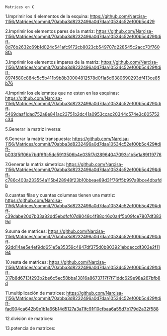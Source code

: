                                                                                         Matrices en C
1.Imprimir los 4 elementos de la esquina: https://github.com/Narcisa-1156/Matrices/commit/70abba3d8232496a0d7daa10534c52ef00b5c429 

2.Imprimir los elementos pares de la matriz: https://github.com/Narcisa-1156/Matrices/commit/70abba3d8232496a0d7daa10534c52ef00b5c429#diff-8d76b2632c69b1d024c541afc9172cb8023cb549707d228545c2acc70f7608fa

3.Imprimir los elementos impares de la matriz: https://github.com/Narcisa-1156/Matrices/commit/70abba3d8232496a0d7daa10534c52ef00b5c429#diff-8974580c884c5c5b411b9b8b30004812578d0f1a5d6380690293df413ce85b76

4.Imprimir los elelemntos que no esten en las esquinas: https://github.com/Narcisa-1156/Matrices/commit/70abba3d8232496a0d7daa10534c52ef00b5c429#diff-5469daaf1dad752a8e841ac23751b2dc41a0953ccac20344c574e3c605752c34

5.Generar la matriz inversa: 

6.Generar la matriz transpuesta: https://github.com/Narcisa-1156/Matrices/commit/70abba3d8232496a0d7daa10534c52ef00b5c429#diff-b033f5ff06b7bdf6ffc5dc5913506b4e035f7d28964047093c1b5e1a89f19776

7.Generar la matriz simetrica: https://github.com/Narcisa-1156/Matrices/commit/70abba3d8232496a0d7daa10534c52ef00b5c429#diff-c786c403a233554a115b428948f23b10bbeae89d31f76ff5b997a8bce4dbafdb

8.cuantas filas y cuantas columnas tienen una matriz: https://github.com/Narcisa-1156/Matrices/commit/70abba3d8232496a0d7daa10534c52ef00b5c429#diff-c39dabe20d7b33a82dd5ebdfcf07d8048c4f88c46c0a4f5b09fce7807df3839d

9.suma de matrices: https://github.com/Narcisa-1156/Matrices/commit/70abba3d8232496a0d7daa10534c52ef00b5c429#diff-92dd14ae5e4ef9dd651e5a35359c4847df375d0b803921ebdeccdf303e2f1194

10.resta de matrices: https://github.com/Narcisa-1156/Matrices/commit/70abba3d8232496a0d7daa10534c52ef00b5c429#diff-317b8d6713f293b2be6c5ec58bba13816a8673717f7f71ddc629e98a267bfb8d

11.multiplicación de matrices: https://github.com/Narcisa-1156/Matrices/commit/70abba3d8232496a0d7daa10534c52ef00b5c429#diff-fad904ca642b9e1b1a66b14d5127a3a11fc91f10cfbaa6a55d7b179d2a32f588

12.división de matrices: 

13.potencia de matrices: 
